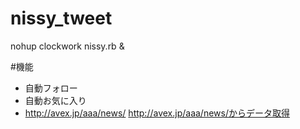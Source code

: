 # nissy_tweet
nohup clockwork nissy.rb &

#機能
- 自動フォロー
- 自動お気に入り
- http://avex.jp/aaa/news/ http://avex.jp/aaa/news/からデータ取得

